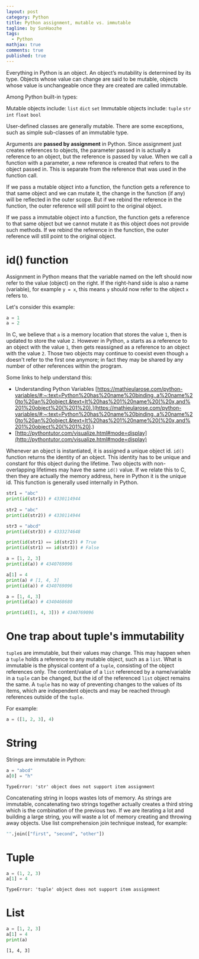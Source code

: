 ```yaml
---
layout: post
category: Python  
title: Python assignment, mutable vs. immutable
tagline: by SunHaozhe
tags: 
  - Python 
mathjax: true
comments: true
published: true
---
```




Everything in Python is an object. An object’s mutability is determined by its type. Objects whose value can change are said to be mutable, objects whose value is unchangeable once they are created are called immutable. 

Among Python built-in types:

Mutable objects include: `list` `dict` `set`
Immutable objects include: `tuple` `str` `int` `float` `bool`

User-defined classes are generally mutable. There are some exceptions, such as simple sub-classes of an immutable type. 


Arguments are **passed by assignment** in Python. Since assignment just creates references to objects, the parameter passed in is actually a reference to an object, but the reference is passed by value. When we call a function with a parameter, a new reference is created that refers to the object passed in. This is separate from the reference that was used in the function call. 

If we pass a mutable object into a function, the function gets a reference to that same object and we can mutate it, the change in the function (if any) will be reflected in the outer scope. But if we rebind the reference in the function, the outer reference will still point to the original object. 

If we pass a immutable object into a function, the function gets a reference to that same object but we cannot mutate it as this object does not provide such methods. If we rebind the reference in the function, the outer reference will still point to the original object. 




# id() function 

Assignment in Python means that the variable named on the left should now refer to the value (object) on the right. If the right-hand side is also a name (variable), for example `y = x`, this means `y` should now refer to the object `x` refers to. 

Let's consider this example:

```python
a = 1
a = 2
```

In C, we believe that `a` is a memory location that stores the value `1`, then is updated to store the value `2`. However in Python, `a` starts as a reference to an object with the value `1`, then gets reassigned as a reference to an object with the value `2`. Those two objects may continue to coexist even though `a` doesn't refer to the first one anymore; in fact they may be shared by any number of other references within the program.


Some links to help understand this:

* Understanding Python Variables [https://mathieularose.com/python-variables/#:~:text=Python%20has%20name%20binding.,a%20name%20to%20an%20object.&text=It%20has%201%20name%20(%20x,and%201%20object%20(%201%20).](https://mathieularose.com/python-variables/#:~:text=Python%20has%20name%20binding.,a%20name%20to%20an%20object.&text=It%20has%201%20name%20(%20x,and%201%20object%20(%201%20).)
* [http://pythontutor.com/visualize.html#mode=display](http://pythontutor.com/visualize.html#mode=display)


Whenever an object is instantiated, it is assigned a unique object id. `id()` function returns the identity of an object. This identity has to be unique and constant for this object during the lifetime. Two objects with non-overlapping lifetimes may have the same `id()` value. If we relate this to C, then they are actually the memory address, here in Python it is the unique id. This function is generally used internally in Python. 

```python
str1 = "abc"
print(id(str1)) # 4330114944
  
str2 = "abc"
print(id(str2)) # 4330114944

str3 = "abcd"
print(id(str3)) # 4333274648

print(id(str1) == id(str2)) # True
print(id(str1) == id(str3)) # False
```

```python
a = [1, 2, 3]
print(id(a)) # 4340769096

a[1] = 4
print(a) # [1, 4, 3]
print(id(a)) # 4340769096

a = [1, 4, 3]
print(id(a)) # 4340468680

print(id([1, 4, 3])) # 4340769096
```

# One trap about tuple's immutability

`tuple`s are immutable, but their values may change. This may happen when a `tuple` holds a reference to any mutable object, such as a `list`. What is immutable is the physical content of a `tuple`, consisting of the object references only. The content/value of a `list` referenced by a name/variable in a `tuple` can be changed, but the id of the referenced `list` object remains the same. A `tuple` has no way of preventing changes to the values of its items, which are independent objects and may be reached through references outside of the `tuple`. 

For example:

```python
a = ([1, 2, 3], 4) 
```



# String 

Strings are immutable in Python:

```python
a = "abcd"
a[0] = "h"
```

```
TypeError: 'str' object does not support item assignment
```

Concatenating string in loops wastes lots of memory. As strings are immutable, concatenating two strings together actually creates a third string which is the combination of the previous two. If we are iterating a lot and building a large string, you will waste a lot of memory creating and throwing away objects. Use list comprehension join technique instead, for example:

```python
"".join(["first", "second", "other"])
```

# Tuple

```python
a = (1, 2, 3)
a[1] = 4
```

```
TypeError: 'tuple' object does not support item assignment
```

# List

```python
a = [1, 2, 3]
a[1] = 4
print(a)
```

```
[1, 4, 3]
```












